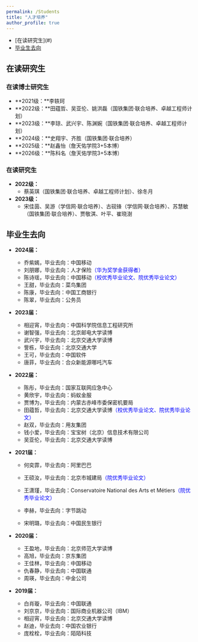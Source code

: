 ```yaml
---
permalink: /Students
title: "人才培养"
author_profile: true
---
```


- [在读研究生](#<span class='anchor' id='ZaiDuYanJiuSheng'></span>)
- [毕业生去向](#BiYeShengQuXiang)

<span class='anchor' id='ZaiDuYanJiuSheng'></span>

## 在读研究生

### 在读博士研究生

- **2021级：**李轶珂
- **2022级：**田蕴哲、吴亚伦、姚洪磊（国铁集团·联合培养、卓越工程师计划）
- **2023级：**李琼、武兴宇、陈渊婉（国铁集团·联合培养、卓越工程师计划）
- **2024级：**史翔宇、齐胜（国铁集团·联合培养）
- **2025级：**赵鑫怡（詹天佑学院3+5本博）
- **2026级：**陈科名（詹天佑学院3+5本博）

### 在读研究生

- **2022级：**
  - 蔡英琪（国铁集团·联合培养、卓越工程师计划）、徐冬月
- **2023级：**
  - 宋佳茵、吴游（学信网·联合培养）、古砚锋（学信网·联合培养）、苏慧敏（国铁集团·联合培养）、贾敬淇、叶平、崔晓澍

<span class='anchor' id='BiYeShengQuXiang'></span>

## 毕业生去向

- **2024届：**
  - 乔紫嫣，毕业去向：中国移动
  - 刘朋娜，毕业去向：人才保险<font color="blue">（华为奖学金获得者）</font>
  - 陈诗瑶，毕业去向：中国移动<font color="blue">（校优秀毕业论文、院优秀毕业论文）</font>
  - 王甜，毕业去向：菜鸟集团
  - 陈康，毕业去向：中国工商银行
  - 陈翠，毕业去向：公务员
- **2023届：**
  - 相迎宵，毕业去向：中国科学院信息工程研究所
  - 谢智强，毕业去向：北京邮电大学读博
  - 武兴宇，毕业去向：北京交通大学读博
  - 訾栋，毕业去向：北京交通大学
  - 王可，毕业去向：中国软件
  - 唐菲，毕业去向：合众新能源哪吒汽车
- **2022届：**
  - 陈彤，毕业去向：国家互联网应急中心
  - 黄欣宇，毕业去向：蚂蚁金服
  - 贾博为，毕业去向：内蒙古赤峰市委保密机要局
  - 田蕴哲，毕业去向：北京交通大学读博<font color="blue">（校优秀毕业论文、院优秀毕业论文）</font>
  - 赵双，毕业去向：用友集团
  - 钱小爱，毕业去向：宝宝树（北京）信息技术有限公司
  - 吴亚伦，毕业去向：北京交通大学读博

- **2021届：**

  - 何奕霏，毕业去向：阿里巴巴

  - 王硕汝，毕业去向：北京市城建局<font color="blue">（院优秀毕业论文）</font>

  - 王潇瑾，毕业去向：Conservatoire National des Arts et Métiers<font color="blue">（院优秀毕业论文）</font>

  - 李赫，毕业去向：字节跳动

  - 宋明璐，毕业去向：中国民生银行

- **2020届：**
  - 王盈地，毕业去向：北京师范大学读博
  - 高旭，毕业去向：京东集团
  - 王佳林，毕业去向：中国移动
  - 仇春静，毕业去向：中国联通
  - 周瑛，毕业去向：中金公司

- **2019届：**
  - 白肖璇，毕业去向：中国联通
  - 刘京京，毕业去向：国际商业机器公司（IBM）
  - 相迎宵，毕业去向：北京交通大学读博
  - 赵迪，毕业去向：中国农业银行
  - 庞栓栓，毕业去向：陌陌科技
